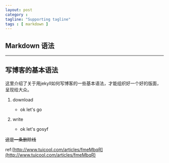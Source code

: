 ```yaml
---
layout: post
category :
tagline: "Supporting tagline"
tags : [ markdown ]
---
```

Markdown 语法
---
<!--more-->
---


## 写博客的基本语法

这里介绍了关于用jekyll如何写博客的一些基本语法，才能组织好一个好的版面，呈现给大众。

1. download
	- ok let's go

2. write
	- ok let's gosyf

~~这是一条删除线~~

ref:[http://www.tuicool.com/articles/fmeMbqR](http://www.tuicool.com/articles/fmeMbqR)


